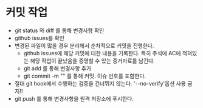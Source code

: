 # 커밋 작업

- git status 와 diff 를 통해 변경사항 확인
- github issues를 확인
- 변경된 파일이 많을 경우 분리해서 순차적으로 커밋을 진행한다.
    - github issues에 해당 커밋에 대한 내용을 기록한다. 특히 주석에 AC에 적혀있는 해당 작업이 끝났음을 증명할 수 있는 증거자료를 남긴다.
    - git add 를 통해 변경사항 추가
    - git commit -m "<message>" 를 통해 커밋. 이슈 번호를 포함한다.
- 절대 git hook에서 수행하는 검증을 건너뛰지 않는다. '--no-verify'옵션 사용 금지!!
- git push 를 통해 변경사항을 원격 저장소에 푸시한다.
